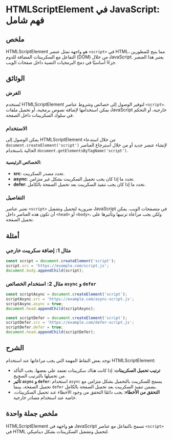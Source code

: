 <!--
Meta Description: # HTMLScriptElement في JavaScript: فهم شامل ## ملخص HTMLScriptElement هو واجهة تمثل عنصر `<script>` في HTML، مما يتيح للمطورين التفاعل مع السكريبتات ا...
Meta Keywords: script, تحميل, document, javascript, htmlscriptelement
-->

# HTMLScriptElement في JavaScript: فهم شامل

## ملخص
HTMLScriptElement هو واجهة تمثل عنصر `<script>` في HTML، مما يتيح للمطورين التفاعل مع السكريبتات المضافة للدوم (DOM) من خلال JavaScript. يعتبر هذا العنصر جزءًا أساسيًا في دمج البرمجيات النصية داخل صفحات الويب.

## الوثائق
### الغرض
تُستخدم HTMLScriptElement لتوفير الوصول إلى خصائص وشروط عناصر `<script>`. يمكن استخدامها لإضافة نصوص برمجية، أو تحميل ملفات JavaScript خارجية، أو التحكم في سلوك السكريبتات داخل الصفحة.

### الاستخدام
يمكن الوصول إلى HTMLScriptElement من خلال استدعاء `document.createElement('script')` لإنشاء عنصر جديد أو من خلال استرجاع العناصر الحالية باستخدام `document.getElementsByTagName('script')`.

#### الخصائص الرئيسية:
- **src**: تحدد مصدر السكريبت.
- **async**: تحدد ما إذا كان يجب تحميل السكريبت بشكل غير متزامن.
- **defer**: تحدد ما إذا كان يجب تنفيذ السكريبت بعد تحميل الصفحة بالكامل.

### التفاصيل
تعتبر عناصر `<script>` ضرورية لتحميل وتشغيل JavaScript في متصفحات الويب. يمكن أن تكون هذه العناصر داخل `<head>` أو `<body>`، ولكن يجب مراعاة ترتيبها وتأثيرها على تحميل الصفحة.

## أمثلة
### مثال 1: إضافة سكريبت خارجي
```javascript
const script = document.createElement('script');
script.src = 'https://example.com/script.js';
document.body.appendChild(script);
```

### مثال 2: استخدام الخصائص `async` و `defer`
```javascript
const scriptAsync = document.createElement('script');
scriptAsync.src = 'https://example.com/async-script.js';
scriptAsync.async = true; 
document.head.appendChild(scriptAsync);

const scriptDefer = document.createElement('script');
scriptDefer.src = 'https://example.com/defer-script.js';
scriptDefer.defer = true; 
document.head.appendChild(scriptDefer);
```

## الشرح
توجد بعض النقاط المهمة التي يجب مراعاتها عند استخدام HTMLScriptElement:
- **ترتيب تحميل السكريبتات**: إذا كانت هناك سكريبتات تعتمد على بعضها، يجب التأكد من تحميلها بالترتيب الصحيح.
- **تأثير `async` و `defer`**: استخدام `async` يسمح للسكريبت بالتحميل بشكل متزامن مع تحميل الصفحة، بينما `defer` يضمن تنفيذ السكريبت بعد تحميل الصفحة بالكامل.
- **التحقق من الأخطاء**: يجب دائمًا التحقق من وجود الأخطاء عند تحميل السكريبتات، خاصة عند استخدام مصادر خارجية.

## ملخص جملة واحدة
HTMLScriptElement هو واجهة في JavaScript تسمح بالتفاعل مع عناصر `<script>` في HTML لتحميل وتشغيل السكريبتات بشكل ديناميكي.
